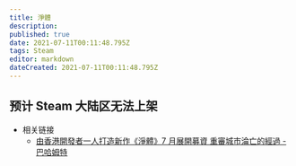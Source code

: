 ```yaml
---
title: 淨體
description: 
published: true
date: 2021-07-11T00:11:48.795Z
tags: Steam
editor: markdown
dateCreated: 2021-07-11T00:11:48.795Z
---
```


## 预计 Steam 大陆区无法上架

+ 相关链接
    + [由香港開發者一人打造新作《淨體》7 月展開募資 重審城市淪亡的經過 - 巴哈姆特](https://web.archive.org/web/20210629030347/https://gnn.gamer.com.tw/detail.php?sn=217220)
